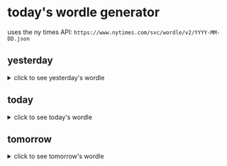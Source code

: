 # today's wordle generator

uses the ny times API: `https://www.nytimes.com/svc/wordle/v2/YYYY-MM-DD.json`

## yesterday

<details>
    <summary>click to see yesterday's wordle</summary>

    smoke

</details>

## today

<details>
    <summary>click to see today's wordle</summary>

    seven

</details>

## tomorrow

<details>
    <summary>click to see tomorrow's wordle</summary>

    teach

</details>
